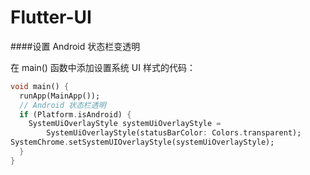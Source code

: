 # Flutter-UI

####设置 Android 状态栏变透明

在 main() 函数中添加设置系统 UI 样式的代码：

```dart
void main() {
  runApp(MainApp());
  // Android 状态栏透明
  if (Platform.isAndroid) {
    SystemUiOverlayStyle systemUiOverlayStyle =
        SystemUiOverlayStyle(statusBarColor: Colors.transparent);
SystemChrome.setSystemUIOverlayStyle(systemUiOverlayStyle);
  }
}
```

